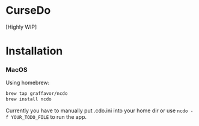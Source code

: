 # CurseDo

[Highly WIP]

# Installation

### MacOS

Using homebrew:

```bash
brew tap graffavor/ncdo
brew install ncdo
```

Currently you have to manually put .cdo.ini into your home dir or 
use `ncdo -f YOUR_TODO_FILE` to run the app.